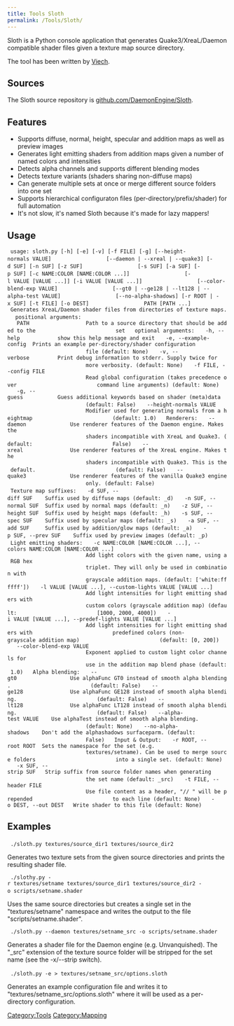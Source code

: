 ```yaml
---
title: Tools Sloth
permalink: /Tools/Sloth/
---
```


Sloth is a Python console application that generates Quake3/XreaL/Daemon
compatible shader files given a texture map source directory.

The tool has been written by [Viech](User:Viech "wikilink").

## Sources

The Sloth source repository is
[github.com/DaemonEngine/Sloth](https://github.com/DaemonEngine/Sloth).

## Features

- Supports diffuse, normal, height, specular and addition maps as well
  as preview images
- Generates light emitting shaders from addition maps given a number of
  named colors and intensities
- Detects alpha channels and supports different blending modes
- Detects texture variants (shaders sharing non-diffuse maps)
- Can generate multiple sets at once or merge different source folders
  into one set
- Supports hierarchical configuraton files (per-directory/prefix/shader)
  for full automation
- It's not slow, it's named Sloth because it's made for lazy mappers!

## Usage

` usage: sloth.py [-h] [-e] [-v] [-f FILE] [-g] [--height-normals VALUE]`
`                 [--daemon | --xreal | --quake3] [-d SUF] [-n SUF] [-z SUF]`
`                 [-s SUF] [-a SUF] [-p SUF] [-c NAME:COLOR [NAME:COLOR ...]]`
`                 [-l VALUE [VALUE ...]] [-i VALUE [VALUE ...]]`
`                 [--color-blend-exp VALUE]`
`                 [--gt0 | --ge128 | --lt128 | --alpha-test VALUE]`
`                 [--no-alpha-shadows] [-r ROOT | -x SUF] [-t FILE] [-o DEST]`
`                 PATH [PATH ...]`
` `
` Generates XreaL/Daemon shader files from directories of texture maps.`
` `
` positional arguments:`
`   PATH                  Path to a source directory that should be added to the`
`                         set`
` `
` optional arguments:`
`   -h, --help            show this help message and exit`
`   -e, --example-config  Prints an example per-directory/shader configuration`
`                         file (default: None)`
`   -v, --verbose         Print debug information to stderr. Supply twice for`
`                         more verbosity. (default: None)`
`   -f FILE, --config FILE`
`                         Read global configuration (takes precedence over`
`                         command line arguments) (default: None)`
`   -g, --guess           Guess additional keywords based on shader (meta)data`
`                         (default: False)`
`   --height-normals VALUE`
`                         Modifier used for generating normals from a heightmap`
`                         (default: 1.0)`
` `
` Renderers:`
`   --daemon              Use renderer features of the Daemon engine. Makes the`
`                         shaders incompatible with XreaL and Quake3. (default:`
`                         False)`
`   --xreal               Use renderer features of the XreaL engine. Makes the`
`                         shaders incompatible with Quake3. This is the default.`
`                         (default: False)`
`   --quake3              Use renderer features of the vanilla Quake3 engine`
`                         only. (default: False)`
` `
` Texture map suffixes:`
`   -d SUF, --diff SUF    Suffix used by diffuse maps (default: _d)`
`   -n SUF, --normal SUF  Suffix used by normal maps (default: _n)`
`   -z SUF, --height SUF  Suffix used by height maps (default: _h)`
`   -s SUF, --spec SUF    Suffix used by specular maps (default: _s)`
`   -a SUF, --add SUF     Suffix used by addition/glow maps (default: _a)`
`   -p SUF, --prev SUF    Suffix used by preview images (default: _p)`
` `
` Light emitting shaders:`
`   -c NAME:COLOR [NAME:COLOR ...], --colors NAME:COLOR [NAME:COLOR ...]`
`                         Add light colors with the given name, using a RGB hex`
`                         triplet. They will only be used in combination with`
`                         grayscale addition maps. (default: ['white:ffffff'])`
`   -l VALUE [VALUE ...], --custom-lights VALUE [VALUE ...]`
`                         Add light intensities for light emitting shaders with`
`                         custom colors (grayscale addition map) (default:`
`                         [1000, 2000, 4000])`
`   -i VALUE [VALUE ...], --predef-lights VALUE [VALUE ...]`
`                         Add light intensities for light emitting shaders with`
`                         predefined colors (non-grayscale addition map)`
`                         (default: [0, 200])`
`   --color-blend-exp VALUE`
`                         Exponent applied to custom light color channels for`
`                         use in the addition map blend phase (default: 1.0)`
` `
` Alpha blending:`
`   --gt0                 Use alphaFunc GT0 instead of smooth alpha blending.`
`                         (default: False)`
`   --ge128               Use alphaFunc GE128 instead of smooth alpha blending.`
`                         (default: False)`
`   --lt128               Use alphaFunc LT128 instead of smooth alpha blending.`
`                         (default: False)`
`   --alpha-test VALUE    Use alphaTest instead of smooth alpha blending.`
`                         (default: None)`
`   --no-alpha-shadows    Don't add the alphashadows surfaceparm. (default:`
`                         False)`
` `
` Input & Output:`
`   -r ROOT, --root ROOT  Sets the namespace for the set (e.g.`
`                         textures/setname). Can be used to merge source folders`
`                         into a single set. (default: None)`
`   -x SUF, --strip SUF   Strip suffix from source folder names when generating`
`                         the set name (default: _src)`
`   -t FILE, --header FILE`
`                         Use file content as a header, "// " will be prepended`
`                         to each line (default: None)`
`   -o DEST, --out DEST   Write shader to this file (default: None)`

## Examples

` ./sloth.py textures/source_dir1 textures/source_dir2`
`   `

Generates two texture sets from the given source directories and prints
the resulting shader file.

` ./slothy.py -r textures/setname textures/source_dir1 textures/source_dir2 -o scripts/setname.shader`
`   `

Uses the same source directories but creates a single set in the
"textures/setname" namespace and writes the output to the file
"scripts/setname.shader".

` ./sloth.py --daemon textures/setname_src -o scripts/setname.shader`

Generates a shader file for the Daemon engine (e.g. Unvanquished). The
"_src" extension of the texture source folder will be stripped for the
set name (see the -x/--strip switch).

` ./sloth.py -e > textures/setname_src/options.sloth`
`   `

Generates an example configuration file and writes it to
"textures/setname_src/options.sloth" where it will be used as a
per-directory configuration.

[Category:Tools](Category:Tools "wikilink")
[Category:Mapping](Category:Mapping "wikilink")